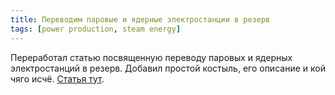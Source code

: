 ```yaml
---
title: Переводим паровые и ядерные электростанции в резерв
tags: [power production, steam energy]
---
```


Переработал статью посвященную переводу паровых и ядерных электростанций в резерв. Добавил простой костыль, его описание и кой чяго исчё. [Статья тут](/PowerProduction/BackupSteamPower).
